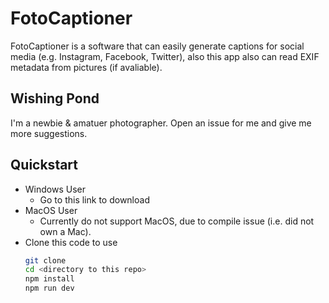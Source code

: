# FotoCaptioner

FotoCaptioner is a software that can easily generate captions for social media (e.g. Instagram, Facebook, Twitter), 
also this app also can read EXIF metadata from pictures (if avaliable).

## Wishing Pond 

I'm a newbie & amatuer photographer.
Open an issue for me and give me more suggestions.

## Quickstart

+ Windows User
  + Go to this link to download
+ MacOS User
  + Currently do not support MacOS, due to compile issue (i.e. did not own a Mac).
+ Clone this code to use
  ```sh
  git clone 
  cd <directory to this repo>
  npm install 
  npm run dev
  ```
